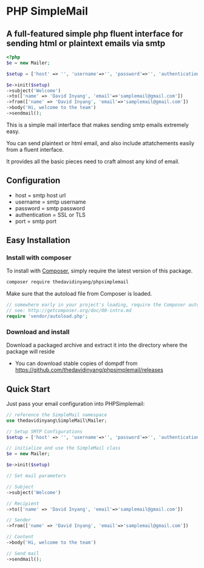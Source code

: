 PHP SimpleMail 
======
## A full-featured simple php fluent interface for sending html or plaintext emails via smtp



```php
<?php
$e = new Mailer;

$setup = ['host' => '', 'username'=>'', 'password'=>'', 'authentication'=>'', 'port'=>''  ];

$e->init($setup)
->subject('Welcome')
->to(['name' => 'David Inyang', 'email'=>'samplemail@gmail.com'])
->from(['name' => 'David Inyang', 'email'=>'samplemail@gmail.com'])
->body('Hi, welcome to the team')
->sendmail();
```


This is a simple mail interface that makes sending smtp emails extremely easy.

You can send plaintext or html email, and also include attatchements easily from a fluent interface.

It provides all the basic pieces need to craft almost any kind of email.

## Configuration

- host = smtp host url
- username = smtp username
- password = smtp password
- authentication = SSL or TLS
- port = smtp port

## Easy Installation

### Install with composer

To install with [Composer](https://getcomposer.org/), simply require the
latest version of this package.

```bash
composer require thedavidinyang/phpsimplemail
```

Make sure that the autoload file from Composer is loaded.

```php
// somewhere early in your project's loading, require the Composer autoloader
// see: http://getcomposer.org/doc/00-intro.md
require 'vendor/autoload.php';

```


### Download and install

Download a packaged archive and extract it into the directory where the package will reside

 * You can download stable copies of dompdf from
   https://github.com/thedavidinyang/phpsimplemail/releases


## Quick Start

Just pass your email configuration into PHPSimplemail:

```php
// reference the SimpleMail namespace
use thedavidinyang\SimpleMail\Mailer;

// Setup SMTP Configurations
$setup = ['host' => '', 'username'=>'', 'password'=>'', 'authentication'=>'', 'port'=>''  ]

// initialize and use the SimpleMail class
$e = new Mailer;

$e->init($setup)

// Set mail parameters

// Subject
->subject('Welcome')

// Recipient
->to(['name' => 'David Inyang', 'email'=>'samplemail@gmail.com'])

// Sender
->from(['name' => 'David Inyang', 'email'=>'samplemail@gmail.com'])

// Content
->body('Hi, welcome to the team')

// Send mail
->sendmail();

```